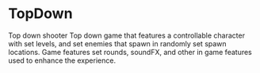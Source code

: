 # TopDown
Top down shooter 
Top down game that features a controllable character with set levels, and set enemies that spawn in randomly set spawn locations.
Game features set rounds, soundFX, and other in game features used to enhance the experience.
